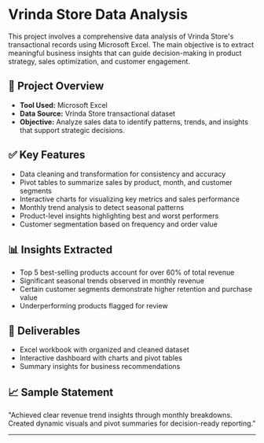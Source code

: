 # Vrinda Store Data Analysis

This project involves a comprehensive data analysis of Vrinda Store's transactional records using Microsoft Excel. The main objective is to extract meaningful business insights that can guide decision-making in product strategy, sales optimization, and customer engagement.

## 📁 Project Overview

* **Tool Used:** Microsoft Excel
* **Data Source:** Vrinda Store transactional dataset
* **Objective:** Analyze sales data to identify patterns, trends, and insights that support strategic decisions.

## ✅ Key Features

* Data cleaning and transformation for consistency and accuracy
* Pivot tables to summarize sales by product, month, and customer segments
* Interactive charts for visualizing key metrics and sales performance
* Monthly trend analysis to detect seasonal patterns
* Product-level insights highlighting best and worst performers
* Customer segmentation based on frequency and order value

## 📊 Insights Extracted

* Top 5 best-selling products account for over 60% of total revenue
* Significant seasonal trends observed in monthly revenue
* Certain customer segments demonstrate higher retention and purchase value
* Underperforming products flagged for review

## 📌 Deliverables

* Excel workbook with organized and cleaned dataset
* Interactive dashboard with charts and pivot tables
* Summary insights for business recommendations

## 📈 Sample Statement

"Achieved clear revenue trend insights through monthly breakdowns. Created dynamic visuals and pivot summaries for decision-ready reporting."

---



